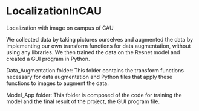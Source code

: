 # LocalizationInCAU

Localization with image on campus of CAU

We collected data by taking pictures ourselves and augmented the data by implementing our own transform functions for data augmentation, without using any libraries. We then trained the data on the Resnet model and created a GUI program in Python.

Data_Augmentation folder:
This folder contains the transform functions necessary for data augmentation and Python files that apply these functions to images to augment the data.

Model_App folder:
This folder is composed of the code for training the model and the final result of the project, the GUI program file.
